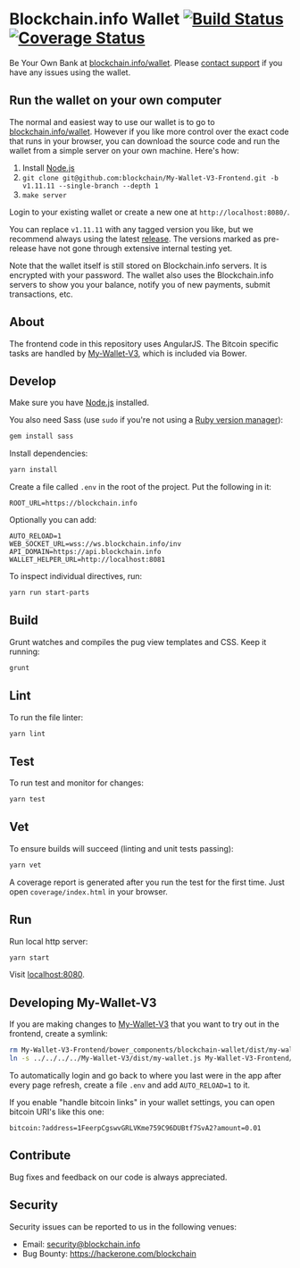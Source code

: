 # Blockchain.info Wallet [![Build Status](https://travis-ci.org/blockchain/My-Wallet-V3-Frontend.png?branch=master)](https://travis-ci.org/blockchain/My-Wallet-V3-Frontend) [![Coverage Status](https://coveralls.io/repos/blockchain/My-Wallet-V3-Frontend/badge.svg?branch=master&service=github)](https://coveralls.io/github/blockchain/My-Wallet-V3-Frontend?branch=master)

Be Your Own Bank at [blockchain.info/wallet](https://blockchain.info/wallet). Please [contact support](http://blockchain.zendesk.com/) if you have any issues using the wallet.

## Run the wallet on your own computer

The normal and easiest way to use our wallet is to go to [blockchain.info/wallet](https://blockchain.info/wallet). However if you like more control over the exact code that runs in your browser, you can download the source code and run the wallet from a simple server on your own machine. Here's how:

 1. Install [Node.js](http://nodejs.org/)
 2. `git clone git@github.com:blockchain/My-Wallet-V3-Frontend.git -b v1.11.11 --single-branch --depth 1`
 3. `make server`

Login to your existing wallet or create a new one at `http://localhost:8080/`.

You can replace `v1.11.11` with any tagged version you like, but we recommend always using the latest [release](https://github.com/blockchain/My-Wallet-V3-Frontend/releases). The versions marked as pre-release have not gone through extensive internal testing yet.

Note that the wallet itself is still stored on Blockchain.info servers. It is encrypted with your password. The wallet also uses the Blockchain.info servers to show you your balance, notify you of new payments, submit transactions, etc.

## About

The frontend code in this repository uses AngularJS. The Bitcoin specific tasks are handled by [My-Wallet-V3](https://github.com/blockchain/My-Wallet-V3), which is included via Bower.

## Develop

Make sure you have [Node.js](http://nodejs.org/) installed.

You also need Sass (use `sudo` if you're not using a [Ruby version manager](https://rvm.io)):
```sh
gem install sass
```

Install dependencies:
```sh
yarn install
```

Create a file called `.env` in the root of the project. Put the following in it:

```
ROOT_URL=https://blockchain.info
```

Optionally you can add:

```
AUTO_RELOAD=1
WEB_SOCKET_URL=wss://ws.blockchain.info/inv
API_DOMAIN=https://api.blockchain.info
WALLET_HELPER_URL=http://localhost:8081
```

To inspect individual directives, run:

```sh
yarn run start-parts
```

## Build

Grunt watches and compiles the pug view templates and CSS. Keep it running:
```sh
grunt
```

## Lint

To run the file linter:
```sh
yarn lint
```

## Test

To run test and monitor for changes:
```sh
yarn test
```

## Vet

To ensure builds will succeed (linting and unit tests passing):
```sh
yarn vet
```

A coverage report is generated after you run the test for the first time. Just open `coverage/index.html` in your browser.

## Run

Run local http server:
```sh
yarn start
```

Visit [localhost:8080](http://localhost:8080/).

## Developing My-Wallet-V3

If you are making changes to [My-Wallet-V3](https://github.com/blockchain/My-Wallet-V3) that you want to try out in the frontend, create a symlink:
```sh
rm My-Wallet-V3-Frontend/bower_components/blockchain-wallet/dist/my-wallet.js
ln -s ../../../../My-Wallet-V3/dist/my-wallet.js My-Wallet-V3-Frontend/bower_components/blockchain-wallet/dist/my-wallet.js
```

To automatically login and go back to where you last were in the app after every page refresh, create a file `.env` and add `AUTO_RELOAD=1` to it.

If you enable "handle bitcoin links" in your wallet settings, you can open bitcoin URI's like this one:

    bitcoin:?address=1FeerpCgswvGRLVKme759C96DUBtf7SvA2?amount=0.01

## Contribute

Bug fixes and feedback on our code is always appreciated.

## Security

Security issues can be reported to us in the following venues:

 * Email: security@blockchain.info
 * Bug Bounty: https://hackerone.com/blockchain
